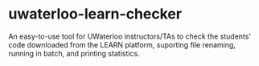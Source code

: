 # uwaterloo-learn-checker
An easy-to-use tool for UWaterloo instructors/TAs to check the students' code downloaded from the LEARN platform, suporting file renaming, running in batch, and printing statistics. 
